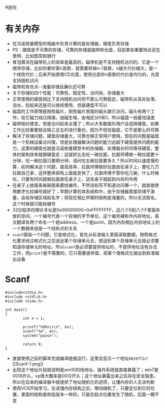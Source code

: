 #逆向 

# 有关内存
- 在冯诺依曼模型的电脑中负责计算的是处理器，硬盘负责存储
- PS：硬盘是不可靠的存储，可靠的存储是磁带和光盘，目前某些重要场合还在使用，比如医院和银行
- 冒泡算法在磁带机上的效率是最高的，磁带机是不支持随机访问的，它是一个顺序存储，比如你要听第n首歌，就需要转掉n-1首歌，n越大代价越大，是一个线性代价；后来开始使用CD光盘，使用光盘听n首歌的代价是均匀的，光盘支持随机访问
- 磁带机有优点--海量存储且廉价还可靠
- 关于存储的四个性能：可靠性，稳定性，访问快，存储量大
- 正常使用的硬盘相比下支持随机访问但不那么可靠稳定，磁带机从高处坠落、泡水，捡起来还是可以继续使用，但是硬盘不可以
- 磁盘的工作原理是刚性磁片，刚性磁片里面的磁头跟它访问，磁头有两个工作，给它磁力线过阈值，由磁生电，由电区分0和1，所以磁盘一般最怕温差
- 磁带相对便宜，但是访问起来太慢了；所以大多数娱乐用户会选择硬盘，如果工作比较重要就会隔三岔五的进行备份，因为不信任磁盘，它不是那么的可靠
- 解决了存储问题，硬盘存储量大，可靠也够正常用户使用，现在的问题是磁盘是一个机械设备访问慢，但是处理器解决问题的能力远超于硬盘提供问题的能力，这里的硬盘也就是冯诺依曼模型中的存储器，处理器长时间等待硬盘，整体的架构效率就跟硬盘走；这就好比去吃一碗拉面，拉面师傅做一碗拉面要十分钟，吃一碗拉面只要两分钟，请问吃五碗拉面要多久？所以时间以速度慢的算，如何解决这个问题，提高效率，拉面师傅做好拉面放在桌子上，要吃几万拉面自己拿，这样整体架构上面就变快了，拉面师傅不管你吃几碗，什么时候吃，只要有时间就做拉面放在桌子上，这张桌子就起到内存的作用
- 在桌子上放面条每碗面条要给编号，不然读和写不知道访问哪一个，就直接使用数字化给编号就好了；早期计算机体系结构中，由于存储器里面存储不海量，会给存储区域起名字；但现在相比早期的结构是海量的，所以无法取名，这个时候就只能给编号
- 32位程序的理论寻址是0x00000000~0xFFFFFFFF，这八个0到八个F里面存放的空间，一个编号代表一个存储的字节单位，这个编号被称作内存地址，英文翻译有两个命名一个是address，一个是point，因为内存相比内存地址上的一个数据来说是一个线和点的关系
- `scanf`面临一个问题，它是格式化，首先从标准输入里面读取数据，按照格式化要求经过格式化之后送达某个存储单元去，想送到某个存储单元去就必须要知道存储单元的地址，所以`scanf`是必须要提供地址的，不提供地址没有办法工作，而`printf`是不需要的，它只需要提供值，把某个值格式化输出到标准输出设备







# Scanf
```
#include<stdio.h>
#include <stdlib.h>
#include <time.h>

int main()
{
        int n = 1;
        
        printf("%08x\r\n", &n);
        scanf("%d", &n);
        system("pause");

        return 0;
}
```
- 直接使用之前的脚本完成编译链接运行，这里会显示一个地址`0019ff2c`![[Scanf-1.png]]
- 出现这个地址片段就说明是win10的栈地址，操作系统就直接暴露了；win7是0018开头，xp很大概率是0012开头；这个地址暴露出来之后存在安全隐患，所以在后来的编译器中就提供了地址随机化的选项，让懂内存的人无法判断
- 使用VC6开始学习，在读懂内存结构之后，哪怕随机了，只要定位到它的位置，里面的结构是和低版本一样的，只是在起点位置发生了随机，后面一概不变